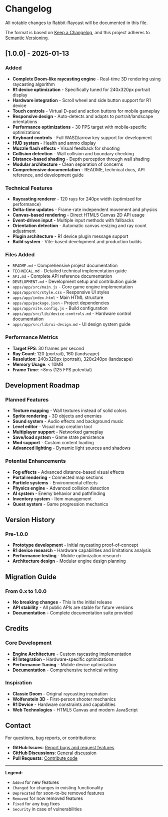 # Changelog

All notable changes to Rabbit-Raycast will be documented in this file.

The format is based on [Keep a Changelog](https://keepachangelog.com/en/1.0.0/),
and this project adheres to [Semantic Versioning](https://semver.org/spec/v2.0.0.html).

## [1.0.0] - 2025-01-13

### Added
- **Complete Doom-like raycasting engine** - Real-time 3D rendering using raycasting algorithm
- **R1 device optimization** - Specifically tuned for 240x320px portrait display
- **Hardware integration** - Scroll wheel and side button support for R1 device
- **Touch controls** - Virtual D-pad and action buttons for mobile gameplay
- **Responsive design** - Auto-detects and adapts to portrait/landscape orientations
- **Performance optimizations** - 30 FPS target with mobile-specific optimizations
- **Keyboard controls** - Full WASD/arrow key support for development
- **HUD system** - Health and ammo display
- **Muzzle flash effects** - Visual feedback for shooting
- **Collision detection** - Wall collision and boundary checking
- **Distance-based shading** - Depth perception through wall shading
- **Modular architecture** - Clean separation of concerns
- **Comprehensive documentation** - README, technical docs, API reference, and development guide

### Technical Features
- **Raycasting renderer** - 120 rays for 240px width (optimized for performance)
- **Delta-time updates** - Frame-rate independent movement and physics
- **Canvas-based rendering** - Direct HTML5 Canvas 2D API usage
- **Event-driven input** - Multiple input methods with fallbacks
- **Orientation detection** - Automatic canvas resizing and ray count adjustment
- **Plugin architecture** - R1 device plugin message support
- **Build system** - Vite-based development and production builds

### Files Added
- `README.md` - Comprehensive project documentation
- `TECHNICAL.md` - Detailed technical implementation guide
- `API.md` - Complete API reference documentation
- `DEVELOPMENT.md` - Development setup and contribution guide
- `apps/app/src/main.js` - Core game engine implementation
- `apps/app/src/style.css` - Responsive UI styles
- `apps/app/index.html` - Main HTML structure
- `apps/app/package.json` - Project dependencies
- `apps/app/vite.config.js` - Build configuration
- `apps/app/src/lib/device-controls.md` - Hardware control documentation
- `apps/app/src/lib/ui-design.md` - UI design system guide

### Performance Metrics
- **Target FPS**: 30 frames per second
- **Ray Count**: 120 (portrait), 160 (landscape)
- **Resolution**: 240x320px (portrait), 320x240px (landscape)
- **Memory Usage**: < 10MB
- **Frame Time**: ~8ms (125 FPS potential)

## Development Roadmap

### Planned Features
- **Texture mapping** - Wall textures instead of solid colors
- **Sprite rendering** - 3D objects and enemies
- **Sound system** - Audio effects and background music
- **Level editor** - Visual map creation tool
- **Multiplayer support** - Networked gameplay
- **Save/load system** - Game state persistence
- **Mod support** - Custom content loading
- **Advanced lighting** - Dynamic light sources and shadows

### Potential Enhancements
- **Fog effects** - Advanced distance-based visual effects
- **Portal rendering** - Connected map sections
- **Particle systems** - Environmental effects
- **Physics engine** - Advanced collision detection
- **AI system** - Enemy behavior and pathfinding
- **Inventory system** - Item management
- **Quest system** - Game progression mechanics

## Version History

### Pre-1.0.0
- **Prototype development** - Initial raycasting proof-of-concept
- **R1 device research** - Hardware capabilities and limitations analysis
- **Performance testing** - Mobile optimization research
- **Architecture design** - Modular engine design planning

## Migration Guide

### From 0.x to 1.0.0
- **No breaking changes** - This is the initial release
- **API stability** - All public APIs are stable for future versions
- **Documentation** - Complete documentation suite provided

## Credits

### Core Development
- **Engine Architecture** - Custom raycasting implementation
- **R1 Integration** - Hardware-specific optimizations
- **Performance Tuning** - Mobile device optimization
- **Documentation** - Comprehensive technical writing

### Inspiration
- **Classic Doom** - Original raycasting inspiration
- **Wolfenstein 3D** - First-person shooter mechanics
- **R1 Device** - Hardware constraints and capabilities
- **Web Technologies** - HTML5 Canvas and modern JavaScript

## Contact

For questions, bug reports, or contributions:
- **GitHub Issues**: [Report bugs and request features](https://github.com/AidanTheBandit/Rabbit-Raycast/issues)
- **GitHub Discussions**: [General discussion](https://github.com/AidanTheBandit/Rabbit-Raycast/discussions)
- **Pull Requests**: [Contribute code](https://github.com/AidanTheBandit/Rabbit-Raycast/pulls)

---

**Legend:**
- `Added` for new features
- `Changed` for changes in existing functionality
- `Deprecated` for soon-to-be removed features
- `Removed` for now removed features
- `Fixed` for any bug fixes
- `Security` in case of vulnerabilities

